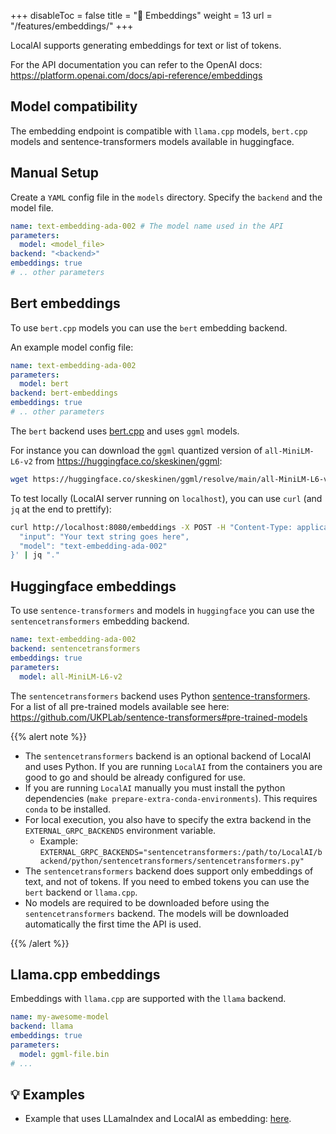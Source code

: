 
+++
disableToc = false
title = "🧠 Embeddings"
weight = 13
url = "/features/embeddings/"
+++

LocalAI supports generating embeddings for text or list of tokens.

For the API documentation you can refer to the OpenAI docs: https://platform.openai.com/docs/api-reference/embeddings

## Model compatibility

The embedding endpoint is compatible with `llama.cpp` models, `bert.cpp` models and sentence-transformers models available in huggingface.

## Manual Setup

Create a `YAML` config file in the `models` directory. Specify the `backend` and the model file.

```yaml
name: text-embedding-ada-002 # The model name used in the API
parameters:
  model: <model_file>
backend: "<backend>"
embeddings: true
# .. other parameters
```

## Bert embeddings

To use `bert.cpp` models you can use the `bert` embedding backend.

An example model config file:

```yaml
name: text-embedding-ada-002
parameters:
  model: bert
backend: bert-embeddings
embeddings: true
# .. other parameters
```

The `bert` backend uses [bert.cpp](https://github.com/skeskinen/bert.cpp) and uses `ggml` models.

For instance you can download the `ggml` quantized version of `all-MiniLM-L6-v2` from https://huggingface.co/skeskinen/ggml:

```bash
wget https://huggingface.co/skeskinen/ggml/resolve/main/all-MiniLM-L6-v2/ggml-model-q4_0.bin -O models/bert
```

To test locally (LocalAI server running on `localhost`),
you can use `curl` (and `jq` at the end to prettify):

```bash
curl http://localhost:8080/embeddings -X POST -H "Content-Type: application/json" -d '{
  "input": "Your text string goes here",
  "model": "text-embedding-ada-002"
}' | jq "."
```

## Huggingface embeddings

To use `sentence-transformers` and models in `huggingface` you can use the `sentencetransformers` embedding backend.

```yaml
name: text-embedding-ada-002
backend: sentencetransformers
embeddings: true
parameters:
  model: all-MiniLM-L6-v2
```

The `sentencetransformers` backend uses Python [sentence-transformers](https://github.com/UKPLab/sentence-transformers). For a list of all pre-trained models available see here: https://github.com/UKPLab/sentence-transformers#pre-trained-models

{{% alert note %}}

- The `sentencetransformers` backend is an optional backend of LocalAI and uses Python. If you are running `LocalAI` from the containers you are good to go and should be already configured for use.
- If you are running `LocalAI` manually you must install the python dependencies (`make prepare-extra-conda-environments`). This requires `conda` to be installed.
- For local execution, you also have to specify the extra backend in the `EXTERNAL_GRPC_BACKENDS` environment variable.
    - Example: `EXTERNAL_GRPC_BACKENDS="sentencetransformers:/path/to/LocalAI/backend/python/sentencetransformers/sentencetransformers.py"`
- The `sentencetransformers` backend does support only embeddings of text, and not of tokens. If you need to embed tokens you can use the `bert` backend or `llama.cpp`.
- No models are required to be downloaded before using the `sentencetransformers` backend. The models will be downloaded automatically the first time the API is used.

{{% /alert %}}

## Llama.cpp embeddings

Embeddings with `llama.cpp` are supported with the `llama` backend.

```yaml
name: my-awesome-model
backend: llama
embeddings: true
parameters:
  model: ggml-file.bin
# ...
```

## 💡 Examples

- Example that uses LLamaIndex and LocalAI as embedding: [here](https://github.com/go-skynet/LocalAI/tree/master/examples/query_data/).
